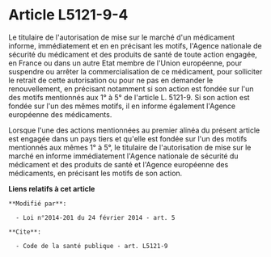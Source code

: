 # Article L5121-9-4

Le titulaire de l'autorisation de mise sur le marché d'un médicament informe, immédiatement et en en précisant les motifs,
l'Agence nationale de sécurité du médicament et des produits de santé de toute action engagée, en France ou dans un autre
Etat membre de l'Union européenne, pour suspendre ou arrêter la commercialisation de ce médicament, pour solliciter le
retrait de cette autorisation ou pour ne pas en demander le renouvellement, en précisant notamment si son action est fondée
sur l'un des motifs mentionnés aux 1° à 5° de l'article L. 5121-9. Si son action est fondée sur l'un des mêmes motifs, il en
informe également l'Agence européenne des médicaments. 

Lorsque l'une des actions mentionnées au premier alinéa du présent article est engagée dans un pays tiers et qu'elle est
fondée sur l'un des motifs mentionnés aux mêmes 1° à 5°, le titulaire de l'autorisation de mise sur le marché en informe
immédiatement l'Agence nationale de sécurité du médicament et des produits de santé et l'Agence européenne des médicaments,
en précisant les motifs de son action.

**Liens relatifs à cet article**

	**Modifié par**:

	  - Loi n°2014-201 du 24 février 2014 - art. 5

	**Cite**:

	  - Code de la santé publique - art. L5121-9
